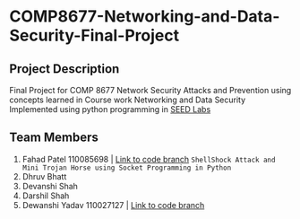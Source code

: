 # COMP8677-Networking-and-Data-Security-Final-Project

## Project Description
Final Project for COMP 8677 
Network Security Attacks and Prevention using concepts learned in Course work Networking and Data Security
Implemented using python programming in [SEED Labs](https://seedsecuritylabs.org/)

## Team Members

1. Fahad Patel 110085698 | [Link to code branch](https://github.com/Fahadjr/COMP8677-Networking-and-Data-Security-Final-Project/tree/ShellShock_and_Trojan_Horse_Attack) ```ShellShock Attack and Mini Trojan Horse using Socket Programming in Python```
2. Dhruv Bhatt 
3. Devanshi Shah
4. Darshil Shah
5. Dewanshi Yadav 110027127 | [Link to code branch](https://github.com/Fahadjr/COMP8677-Networking-and-Data-Security-Final-Project/tree/Local_DNS_Attack_And_Detection)
